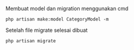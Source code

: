 Membuat model dan migration menggunakan cmd

```php artisan make:model CategoryModel -m```


Setelah file migrate selesai dibuat

```php artisan migrate```